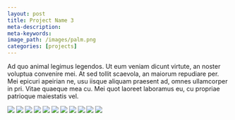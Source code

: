 ```yaml
---
layout: post
title: Project Name 3
meta-description:
meta-keywords:
image_path: /images/palm.png
categories: [projects]
---
```



Ad quo animal legimus legendos. Ut eum veniam dicunt virtute, an noster voluptua convenire mei. At sed tollit scaevola, an maiorum repudiare per. Mei epicuri apeirian ne, usu iisque aliquam praesent ad, omnes ullamcorper in pri. Vitae quaeque mea cu. Mei quot laoreet laboramus eu, cu propriae patrioque maiestatis vel.

<img src="/images/palm.png">
<img src="/images/palm.png">
<img src="/images/palm.png">
<img src="/images/palm.png">
<img src="/images/palm.png">
<img src="/images/palm.png">
<img src="/images/palm.png">
<img src="/images/palm.png">
<img src="/images/palm.png">
<img src="/images/palm.png">
<img src="/images/palm.png">
